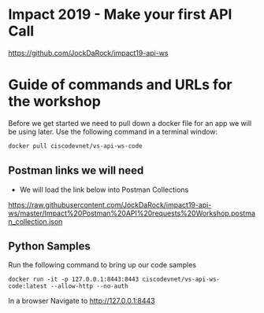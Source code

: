 # Impact 2019 - Make your first API Call

https://github.com/JockDaRock/impact19-api-ws

# Guide of commands and URLs for the workshop

Before we get started we need to pull down a docker file for an app we will be using later. Use the following command in a terminal window:

```bash
docker pull ciscodevnet/vs-api-ws-code
```

## Postman links we will need

* We will load the link below into Postman Collections

https://raw.githubusercontent.com/JockDaRock/impact19-api-ws/master/Impact%20Postman%20API%20requests%20Workshop.postman_collection.json

<!--* If we have time we will use this one as well

https://raw.githubusercontent.com/CiscoDevNet/IOx-FND-API-App-Deploy-Postman/master/IOx-FND%20API%20App%20Deploy-Undeploy%20Postman.postman_collection.json-->


## Python Samples

Run the following command to bring up our code samples

```
docker run -it -p 127.0.0.1:8443:8443 ciscodevnet/vs-api-ws-code:latest --allow-http --no-auth
```

In a browser Navigate to http://127.0.0.1:8443



